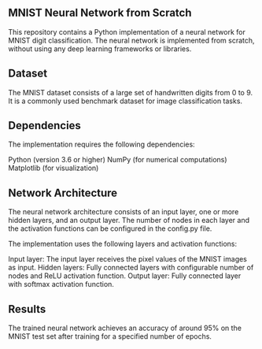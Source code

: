 ## MNIST Neural Network from Scratch
This repository contains a Python implementation of a neural network for MNIST digit classification. The neural network is implemented from scratch, without using any deep learning frameworks or libraries.

## Dataset
The MNIST dataset consists of a large set of handwritten digits from 0 to 9. It is a commonly used benchmark dataset for image classification tasks.

## Dependencies
The implementation requires the following dependencies:

Python (version 3.6 or higher)
NumPy (for numerical computations)
Matplotlib (for visualization)

## Network Architecture
The neural network architecture consists of an input layer, one or more hidden layers, and an output layer. The number of nodes in each layer and the activation functions can be configured in the config.py file.

The implementation uses the following layers and activation functions:

Input layer: The input layer receives the pixel values of the MNIST images as input.
Hidden layers: Fully connected layers with configurable number of nodes and ReLU activation function.
Output layer: Fully connected layer with softmax activation function.


## Results
The trained neural network achieves an accuracy of around 95% on the MNIST test set after training for a specified number of epochs.
